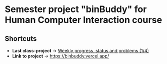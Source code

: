 ﻿# Semester project "binBuddy" for Human Computer Interaction course


## Shortcuts

- **Last class-project** -> [Weekly progress, status and problems (1/4)](/class-projects/Weekly-progress,status-and-problems-(1of4)/)
- **Link to project** ->  https://binbuddy.vercel.app/




